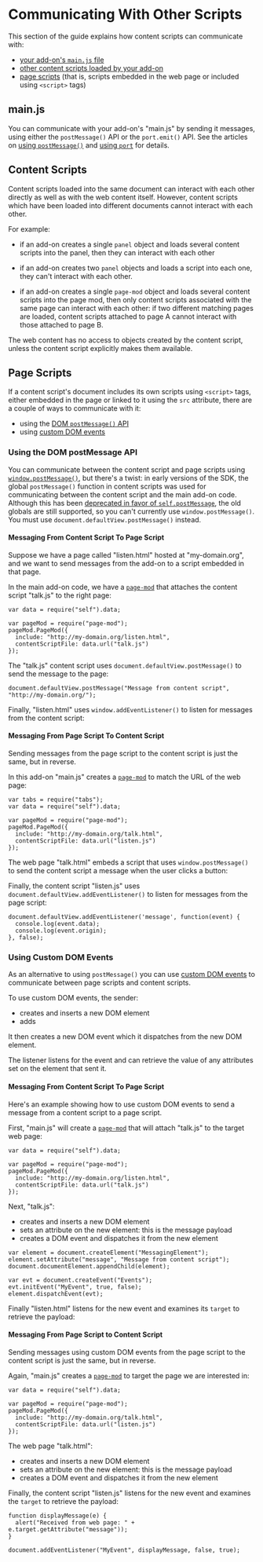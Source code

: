 <!-- This Source Code Form is subject to the terms of the Mozilla Public
   - License, v. 2.0. If a copy of the MPL was not distributed with this
   - file, You can obtain one at http://mozilla.org/MPL/2.0/. -->

# Communicating With Other Scripts #

This section of the guide explains how content scripts can
communicate with:

* [your add-on's `main.js` file](dev-guide/guides/content-scripts/communicating-with-other-scripts.html#main.js)
* [other content scripts loaded by your add-on](dev-guide/guides/content-scripts/communicating-with-other-scripts.html#Content_Scripts)
* [page scripts](dev-guide/guides/content-scripts/communicating-with-other-scripts.html#Page_Scripts) (that is, scripts embedded in the web page or
included using `<script>` tags)

## main.js ##

You can communicate with your add-on's "main.js" by sending it messages,
using either the `postMessage()` API or the `port.emit()` API. See the
articles on
[using `postMessage()`](dev-guide/guides/content-scripts/using-postmessage.html)
and
[using `port`](dev-guide/guides/content-scripts//using-port.html) for details.

## Content Scripts ##

Content scripts loaded into the same document can interact
with each other directly as well as with the web content itself. However,
content scripts which have been loaded into different documents
cannot interact with each other.

For example:

* if an add-on creates a single `panel` object and loads several content
scripts into the panel, then they can interact with each other

* if an add-on creates two `panel` objects and loads a script into each
one, they can't interact with each other.

* if an add-on creates a single `page-mod` object and loads several content
scripts into the page mod, then only content scripts associated with the
same page can interact with each other: if two different matching pages are
loaded, content scripts attached to page A cannot interact with those attached
to page B.

The web content has no access to objects created by the content script, unless
the content script explicitly makes them available.

## Page Scripts ##

If a content script's document includes its own scripts using `<script>` tags,
either embedded in the page or linked to it using the `src` attribute, there
are a couple of ways to communicate with it:

* using the [DOM `postMessage()` API](dev-guide/guides/content-scripts/communicating-with-other-scripts.html#Using_the_DOM_postMessage_API)
* using [custom DOM events](dev-guide/guides/content-scripts/communicating-with-other-scripts.html#Using_Custom_DOM_Events)

### Using the DOM postMessage API ###

You can communicate between the content script and page scripts using
[`window.postMessage()`](https://developer.mozilla.org/en/DOM/window.postMessage),
but there's a twist: in early versions of the SDK, the global `postMessage()`
function in content scripts was used for communicating between the content
script and the main add-on code. Although this has been
[deprecated in favor of `self.postMessage`](https://wiki.mozilla.org/Labs/Jetpack/Release_Notes/1.0b5#Major_Changes),
the old globals are still supported, so you can't currently use
`window.postMessage()`. You must use `document.defaultView.postMessage()`
instead.

#### Messaging From Content Script To Page Script ####

Suppose we have a page called "listen.html" hosted at "my-domain.org", and we want to send messages
from the add-on to a script embedded in that page.

In the main add-on code, we have a
[`page-mod`](packages/addon-kit/page-mod.html) that attaches the content script
"talk.js" to the right page:

    var data = require("self").data;

    var pageMod = require("page-mod");
    pageMod.PageMod({
      include: "http://my-domain.org/listen.html",
      contentScriptFile: data.url("talk.js")
    });

The "talk.js" content script uses `document.defaultView.postMessage()` to send
the message to the page:

    document.defaultView.postMessage("Message from content script", "http://my-domain.org/");

Finally, "listen.html" uses `window.addEventListener()` to listen for
messages from the content script:

<script type="syntaxhighlighter" class="brush: html"><![CDATA[
&lt;!DOCTYPE html PUBLIC "-//W3C//DTD XHTML 1.0 Transitional//EN" "http://www.w3.org/TR/xhtml1/DTD/xhtml1-transitional.dtd"&gt;
&lt;html lang='en' xml:lang='en' xmlns="http://www.w3.org/1999/xhtml"&gt;

  &lt;head&gt;&lt;/head&gt;

  &lt;body&gt;
    &lt;script&gt;
      window.addEventListener('message', function(event) {
        window.alert(event.data);
      }, false);
    &lt;/script&gt;
  &lt;/body&gt;

&lt;/html&gt;
]]>
</script>

#### Messaging From Page Script To Content Script ####

Sending messages from the page script to the content script is just
the same, but in reverse.

In this add-on "main.js" creates a [`page-mod`](packages/addon-kit/page-mod.html)
to match the URL of the web page:

    var tabs = require("tabs");
    var data = require("self").data;

    var pageMod = require("page-mod");
    pageMod.PageMod({
      include: "http://my-domain.org/talk.html",
      contentScriptFile: data.url("listen.js")
    });

The web page "talk.html" embeds a script that uses `window.postMessage()`
to send the content script a message when the user clicks a button:

<script type="syntaxhighlighter" class="brush: html"><![CDATA[
&lt;!DOCTYPE html PUBLIC "-//W3C//DTD XHTML 1.0 Transitional//EN" "http://www.w3.org/TR/xhtml1/DTD/xhtml1-transitional.dtd"&gt;
&lt;html lang='en' xml:lang='en' xmlns="http://www.w3.org/1999/xhtml"&gt;

  &lt;head&gt;&lt;/head&gt;

  &lt;body&gt;
    &lt;script&gt;
      function sendMessage() {
        window.addEventListener("click", function() {
          window.postMessage("Message from page script", "http://my-domain.org/");
        });
      }
    &lt;/script&gt;
    &lt;button onclick="sendMessage()"&gt;Send Message&lt;/button&gt;
  &lt;/body&gt;

&lt;/html&gt;
]]>
</script>

Finally, the content script "listen.js" uses
`document.defaultView.addEventListener()` to listen for messages from the page
script:

    document.defaultView.addEventListener('message', function(event) {
      console.log(event.data);
      console.log(event.origin);
    }, false);

### Using Custom DOM Events ###

As an alternative to using `postMessage()` you can use
[custom DOM events](https://developer.mozilla.org/en/Code_snippets/Interaction_between_privileged_and_non-privileged_pages)
to communicate between page scripts and content scripts.

To use custom DOM events, the sender:

* creates and inserts a new DOM element
* adds

It then creates a new DOM event which it dispatches from the new DOM element.

The listener listens for the event and can retrieve the value of any
attributes set on the element that sent it.

#### Messaging From Content Script To Page Script ####

Here's an example showing how to use custom DOM events to send a message
from a content script to a page script.

First, "main.js" will create a [`page-mod`](packages/addon-kit/page-mod.html)
that will attach "talk.js" to the target web page:

    var data = require("self").data;

    var pageMod = require("page-mod");
    pageMod.PageMod({
      include: "http://my-domain.org/listen.html",
      contentScriptFile: data.url("talk.js")
    });

Next, "talk.js":

* creates and inserts a new DOM element
* sets an attribute on the new element: this is the message payload
* creates a DOM event and dispatches it from the new element

<!-- This comment is used to terminate the Markdown list above -->

    var element = document.createElement("MessagingElement");
    element.setAttribute("message", "Message from content script");
    document.documentElement.appendChild(element);

    var evt = document.createEvent("Events");
    evt.initEvent("MyEvent", true, false);
    element.dispatchEvent(evt);

Finally "listen.html" listens for the new event and examines its
`target` to retrieve the payload:

<script type="syntaxhighlighter" class="brush: html"><![CDATA[
&lt;!DOCTYPE html PUBLIC "-//W3C//DTD XHTML 1.0 Transitional//EN" "http://www.w3.org/TR/xhtml1/DTD/xhtml1-transitional.dtd"&gt;
&lt;html lang='en' xml:lang='en' xmlns="http://www.w3.org/1999/xhtml"&gt;

  &lt;head&gt;&lt;/head&gt;
  &lt;body&gt;
    &lt;script&gt;
      function displayMessage(e) {
        alert("Received from web page: " + e.target.getAttribute("message"));
      }
      document.addEventListener("MyEvent", displayMessage, false, true);
    &lt;/script&gt;
  &lt;/body&gt;

&lt;/html&gt;
]]>
</script>

#### Messaging From Page Script to Content Script ####

Sending messages using custom DOM events from the page script
to the content script is just the same, but in reverse.

Again, "main.js" creates a [`page-mod`](packages/addon-kit/page-mod.html)
to target the page we are interested in:

    var data = require("self").data;

    var pageMod = require("page-mod");
    pageMod.PageMod({
      include: "http://my-domain.org/talk.html",
      contentScriptFile: data.url("listen.js")
    });

The web page "talk.html":

* creates and inserts a new DOM element
* sets an attribute on the new element: this is the message payload
* creates a DOM event and dispatches it from the new element

<script type="syntaxhighlighter" class="brush: html"><![CDATA[
&lt;!DOCTYPE html PUBLIC "-//W3C//DTD XHTML 1.0 Transitional//EN" "http://www.w3.org/TR/xhtml1/DTD/xhtml1-transitional.dtd"&gt;
&lt;html lang='en' xml:lang='en' xmlns="http://www.w3.org/1999/xhtml"&gt;

  &lt;head&gt;&lt;/head&gt;

  &lt;body&gt;
    &lt;script&gt;
      function sendMessage() {
        var element = document.createElement("MessagingElement");
        element.setAttribute("message", "Message from page script");
        document.documentElement.appendChild(element);
        var evt = document.createEvent("Events");
        evt.initEvent("MyEvent", true, false);
        element.dispatchEvent(evt);
      }
    &lt;/script&gt;
    &lt;button onclick="sendMessage()"&gt;Send Message&lt;/button&gt;
  &lt;/body&gt;

&lt;/html&gt;
]]>
</script>

Finally, the content script "listen.js" listens for the new event
and examines the `target` to retrieve the payload:

    function displayMessage(e) {
      alert("Received from web page: " + e.target.getAttribute("message"));
    }

    document.addEventListener("MyEvent", displayMessage, false, true);
